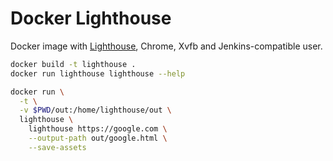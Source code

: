 # Docker Lighthouse

Docker image with [Lighthouse](https://developers.google.com/web/tools/lighthouse/), Chrome, Xvfb and Jenkins-compatible user.

```bash
docker build -t lighthouse .
docker run lighthouse lighthouse --help
```

```bash
docker run \
  -t \
  -v $PWD/out:/home/lighthouse/out \
  lighthouse \
    lighthouse https://google.com \
    --output-path out/google.html \
    --save-assets
```
